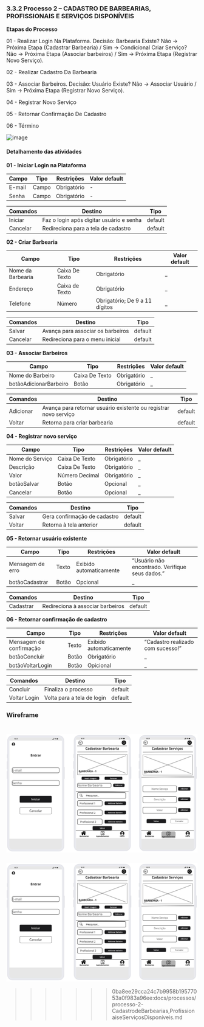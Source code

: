 ### 3.3.2 Processo 2 – CADASTRO DE BARBEARIAS, PROFISSIONAIS E SERVIÇOS DISPONÍVEIS


**Etapas do Processo**

01 - Realizar Login Na Plataforma. Decisão: Barbearia Existe? Não → Próxima Etapa (Cadastrar Barbearia) / 
Sim → Condicional Criar Serviço? Não → Próxima Etapa (Associar barbeiros) / Sim → Próxima Etapa (Registrar Novo Serviço). 

02 - Realizar Cadastro Da Barbearia 

03 - Associar Barbeiros. Decisão: Usuário Existe? Não → Associar Usuário / Sim → Próxima Etapa (Registrar Novo Serviço).

04 - Registrar Novo Serviço

05 - Retornar Confirmação De Cadastro

06 - Término


<img width="1348" height="768" alt="image" src="https://github.com/user-attachments/assets/80910059-be9d-4e9f-afe9-62530601d515" />



#### Detalhamento das atividades
**01 - Iniciar Login na Plataforma**

| **Campo**       | **Tipo**         | **Restrições** | **Valor default** |
| ---             | ---              | ---            | ---               |
| E-mail | Campo  |   Obrigatório             |        -           |
| Senha | Campo  |   Obrigatório             |        -           |

| **Comandos**         |  **Destino**                   | **Tipo** |
| ---                  | ---                            | ---               |
| Iniciar | Faz o login após digitar usuário e senha  | default |
| Cancelar      |             Redireciona para a tela de cadastro                   |        default          |


**02 - Criar Barbearia**


| **Campo**       | **Tipo**         | **Restrições** | **Valor default** |
| ---             | ---              | ---               | ---            |
| Nome da Barbearia            | Caixa De Texto   | Obrigatório       |      _    |
| Endereço | Caixa de Texto  |  Obrigatório            |         _          |
| Telefone            | Número             | Obrigatório; De 9 a 11 dígitos          |      _       |

| **Comandos**         |  **Destino**                   | **Tipo** |
| ---                  | ---                            | ---               |
| Salvar | Avança para associar os barbeiros  | default |
| Cancelar      |             Redireciona para o menu inicial                 |        default          |


**03 - Associar Barbeiros**


| **Campo**       | **Tipo**         | **Restrições** | **Valor default** |
| ---             | ---              | ---               | ---            |
| Nome do Barbeiro          | Caixa De Texto   | Obrigatório       |      _    |
| botãoAdicionarBarbeiro | Botão  |  Obrigatório            |         _          |

| **Comandos**         |  **Destino**                   | **Tipo** |
| ---                  | ---                            | ---               |
| Adicionar | Avança para retornar usuário existente ou registrar novo serviço  | default |
| Voltar      |             Retorna para criar barbearia                 |        default          |


**04 - Registrar novo serviço**


| **Campo**       | **Tipo**         | **Restrições** | **Valor default** |
| ---             | ---              | ---               | ---            |
| Nome do Serviço         | Caixa De Texto   | Obrigatório       |      _    |
| Descrição | Caixa De Texto   |  Obrigatório            |         _          |
| Valor | Número Decimal  |  Obrigatório            |         _          |
| botãoSalvar | Botão   |  Opcional            |         _          |
| Cancelar | Botão   |  Opcional            |         _          |

| **Comandos**         |  **Destino**                   | **Tipo** |
| ---                  | ---                            | ---               |
| Salvar | Gera confirmação de cadastro  | default |
| Voltar      |             Retorna à tela anterior                |        default          |


**05 - Retornar usuário existente**


| **Campo**       | **Tipo**         | **Restrições** | **Valor default** |
| ---             | ---              | ---               | ---            |
| Mensagem de erro        | Texto   | Exibido automaticamente       |     “Usuário não encontrado. Verifique seus dados.”   |
| botãoCadastrar | Botão   |  Opcional          |         _          |

| **Comandos**         |  **Destino**                   | **Tipo** |
| ---                  | ---                            | ---               |
| Cadastrar | Redireciona à associar barbeiros | default |


**06 - Retornar confirmação de cadastro**


| **Campo**       | **Tipo**         | **Restrições** | **Valor default** |
| ---             | ---              | ---               | ---            |
| Mensagem de confirmação       | Texto   | Exibido automaticamente       |     “Cadastro realizado com sucesso!”   |
| botãoConcluir | Botão   |  Obrigatório          |         _          |
| botãoVoltarLogin | Botão   |  Opicional          |         _          |

| **Comandos**         |  **Destino**                   | **Tipo** |
| ---                  | ---                            | ---               |
| Concluir | Finaliza o processo | default |
| Voltar Login | Volta para a tela de login | default |

### Wireframe

![Wireframe](../images/wireframe/Wireframe-02.jpg)
=======
![Wireframe](../images/Wireframe-2.jpg)
>>>>>>> 0ba8ee29cca24c7b9958b19577053a0f983a96ee:docs/processos/processo-2-CadastrodeBarbearias,ProfissionaiseServiçosDisponíveis.md

